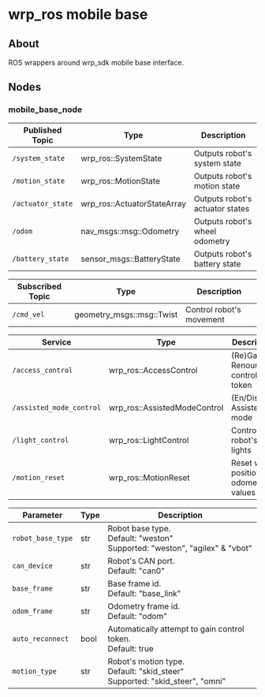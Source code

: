 # wrp_ros mobile base

## About

ROS wrappers around wrp_sdk mobile base interface.

## Nodes

### mobile_base_node
| Published Topic   | Type                        | Description                     |
| ----------------- | --------------------------- | ------------------------------- |
| `/system_state`   | wrp_ros::SystemState        | Outputs robot's system state    |
| `/motion_state`   | wrp_ros::MotionState        | Outputs robot's motion state    |
| `/actuator_state` | wrp_ros::ActuatorStateArray | Outputs robot's actuator states |
| `/odom`           | nav_msgs::msg::Odometry     | Outputs robot's wheel odometry  |
| `/battery_state`  | sensor_msgs::BatteryState   | Outputs robot's battery state   |

| Subscribed Topic | Type                      | Description              |
| ---------------- | ------------------------- | ------------------------ |
| `/cmd_vel`       | geometry_msgs::msg::Twist | Control robot's movement |

| Service                  | Type                         | Description                             |
| ------------------------ | ---------------------------- | --------------------------------------- |
| `/access_control`        | wrp_ros::AccessControl       | (Re)Gain or Renounce control token      |
| `/assisted_mode_control` | wrp_ros::AssistedModeControl | (En/Dis)able Assisted mode              |
| `/light_control`         | wrp_ros::LightControl        | Control robot's lights                  |
| `/motion_reset`          | wrp_ros::MotionReset         | Reset wheel position or odometry values |

| Parameter         | Type | Description                                                                         |
| ----------------- | ---- | ----------------------------------------------------------------------------------- |
| `robot_base_type` | str  | Robot base type.<br/>Default: "weston"<br/>Supported: "weston", "agilex" & "vbot"   |
| `can_device`      | str  | Robot's CAN port.<br/>Default: "can0"                                               |
| `base_frame`      | str  | Base frame id.<br/>Default: "base_link"<br/>                                        |
| `odom_frame`      | str  | Odometry frame id.<br />Default: "odom"                                             |
| `auto_reconnect`  | bool | Automatically attempt to gain control token.<br />Default: true                     |
| `motion_type`     | str  | Robot's motion type. <br/>Default: "skid_steer"<br/>Supported: "skid_steer", "omni" |
